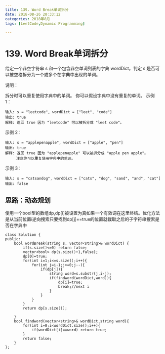 ```yaml
---
title: 139. Word Break单词拆分
date: 2018-08-26 20:33:12
categories: 2018年8月
tags: [LeetCode,Dynamic Programming]

---
```

# 139. Word Break单词拆分

给定一个非空字符串 s 和一个包含非空单词列表的字典 wordDict，判定 s 是否可以被空格拆分为一个或多个在字典中出现的单词。
 

<!-- more -->



说明：

拆分时可以重复使用字典中的单词。
你可以假设字典中没有重复的单词。
示例 1：
	
	输入: s = "leetcode", wordDict = ["leet", "code"]
	输出: true
	解释: 返回 true 因为 "leetcode" 可以被拆分成 "leet code"。

示例 2：

	输入: s = "applepenapple", wordDict = ["apple", "pen"]
	输出: true
	解释: 返回 true 因为 "applepenapple" 可以被拆分成 "apple pen apple"。
	     注意你可以重复使用字典中的单词。

示例 3：
	
	输入: s = "catsandog", wordDict = ["cats", "dog", "sand", "and", "cat"]
	输出: false

## 思路：动态规划

使用一个bool型的数组dp,dp[i]被设置为真如果一个有效词在这里终结。优化方法是从当前位置i逆向搜索只要找到dp[j]==true的位置就截取之后的子字符串搜索是否在字典中

	class Solution {
	public:
	    bool wordBreak(string s, vector<string>& wordDict) {
	        if(s.size()<=0) return false;
	        vector<bool> dp(s.size()+1,false);
	        dp[0]=true;
	        for(int i=1;i<=s.size();i++){
	            for(int j=i-1;j>=0;j--){
	                if(dp[j]){
	                    string word=s.substr(j,i-j);
	                    if(findword(wordDict,word)){
	                        dp[i]=true;
	                        break;//next i
	                    }
	                }
	            }
	        }
	        return dp[s.size()];
	             
	    }
	    bool findword(vector<string>& wordDict,string word){
	        for(int i=0;i<wordDict.size();i++){
	            if(wordDict[i]==word) return true;
	        }
	        return false;
	    }
	};